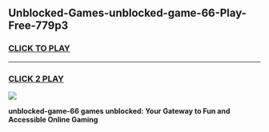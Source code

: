 
## Unblocked-Games-unblocked-game-66-Play-Free-779p3
<h3>
<a href="https://premium76.site?title=unblocked-game-66&ref=15A">CLICK TO PLAY</a></h3>
<hr>

<h3>
<a href="https://premium76.site?title=unblocked-game-66&ref=15A">CLICK 2 PLAY</a>
  
</h3>

<a href="https://premium76.site?title=unblocked-game-66&ref=15A"><img src="https://clearcache.store/games.png"></a>


**unblocked-game-66 games unblocked: Your Gateway to Fun and Accessible Online Gaming**
